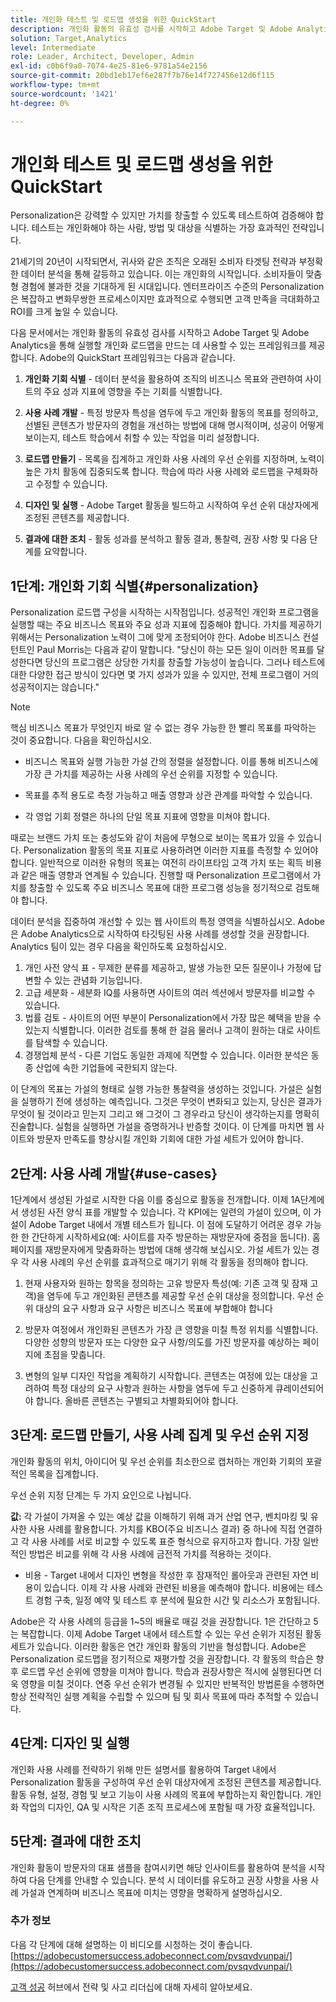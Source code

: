 ```yaml
---
title: 개인화 테스트 및 로드맵 생성을 위한 QuickStart
description: 개인화 활동의 유효성 검사를 시작하고 Adobe Target 및 Adobe Analytics을 통해 실행할 개인화 로드맵을 만드는 데 사용할 수 있는 프레임워크에 대해 알아봅니다.
solution: Target,Analytics
level: Intermediate
role: Leader, Architect, Developer, Admin
exl-id: c0b6f9a0-7074-4e25-81e6-9781a54e2156
source-git-commit: 20bd1eb17ef6e287f7b76e14f727456e12d6f115
workflow-type: tm+mt
source-wordcount: '1421'
ht-degree: 0%

---
```


# 개인화 테스트 및 로드맵 생성을 위한 QuickStart

Personalization은 강력할 수 있지만 가치를 창출할 수 있도록 테스트하여 검증해야 합니다. 테스트는 개인화해야 하는 사람, 방법 및 대상을 식별하는 가장 효과적인 전략입니다.

21세기의 20년이 시작되면서, 귀사와 같은 조직은 오래된 소비자 타겟팅 전략과 부정확한 데이터 분석을 통해 갈등하고 있습니다. 이는 개인화의 시작입니다. 소비자들이 맞춤형 경험에 불과한 것을 기대하게 된 시대입니다. 엔터프라이즈 수준의 Personalization은 복잡하고 변화무쌍한 프로세스이지만 효과적으로 수행되면 고객 만족을 극대화하고 ROI를 크게 높일 수 있습니다.

다음 문서에서는 개인화 활동의 유효성 검사를 시작하고 Adobe Target 및 Adobe Analytics을 통해 실행할 개인화 로드맵을 만드는 데 사용할 수 있는 프레임워크를 제공합니다. Adobe의 QuickStart 프레임워크는 다음과 같습니다.

1. **개인화 기회 식별** - 데이터 분석을 활용하여 조직의 비즈니스 목표와 관련하여 사이트의 주요 성과 지표에 영향을 주는 기회를 식별합니다.

1. **사용 사례 개발** - 특정 방문자 특성을 염두에 두고 개인화 활동의 목표를 정의하고, 선별된 콘텐츠가 방문자의 경험을 개선하는 방법에 대해 명시적이며, 성공이 어떻게 보이는지, 테스트 학습에서 취할 수 있는 작업을 미리 설정합니다.

1. **로드맵 만들기** - 목록을 집계하고 개인화 사용 사례의 우선 순위를 지정하며, 노력이 높은 가치 활동에 집중되도록 합니다. 학습에 따라 사용 사례와 로드맵을 구체화하고 수정할 수 있습니다.

1. **디자인 및 실행** - Adobe Target 활동을 빌드하고 시작하여 우선 순위 대상자에게 조정된 콘텐츠를 제공합니다.

1. **결과에 대한 조치** - 활동 성과를 분석하고 활동 결과, 통찰력, 권장 사항 및 다음 단계를 요약합니다.

## 1단계: 개인화 기회 식별{#personalization}

Personalization 로드맵 구성을 시작하는 시작점입니다. 성공적인 개인화 프로그램을 실행할 때는 주요 비즈니스 목표와 주요 성과 지표에 집중해야 합니다. 가치를 제공하기 위해서는 Personalization 노력이 그에 맞게 조정되어야 한다. Adobe 비즈니스 컨설턴트인 Paul Morris는 다음과 같이 말합니다. &quot;당신이 하는 모든 일이 이러한 목표를 달성한다면 당신의 프로그램은 상당한 가치를 창출할 가능성이 높습니다. 그러나 테스트에 대한 다양한 접근 방식이 있다면 몇 가지 성과가 있을 수 있지만, 전체 프로그램이 거의 성공적이지는 않습니다.&quot;

>[!NOTE]
>
>핵심 비즈니스 목표가 무엇인지 바로 알 수 없는 경우 가능한 한 빨리 목표를 파악하는 것이 중요합니다. 다음을 확인하십시오.


* 비즈니스 목표와 실행 가능한 가설 간의 정렬을 설정합니다. 이를 통해 비즈니스에 가장 큰 가치를 제공하는 사용 사례의 우선 순위를 지정할 수 있습니다.

* 목표를 추적 용도로 측정 가능하고 매출 영향과 상관 관계를 파악할 수 있습니다.

* 각 영업 기회 정렬은 하나의 단일 목표 지표에 영향을 미쳐야 합니다.

때로는 브랜드 가치 또는 충성도와 같이 처음에 무형으로 보이는 목표가 있을 수 있습니다. Personalization 활동의 목표 지표로 사용하려면 이러한 지표를 측정할 수 있어야 합니다. 일반적으로 이러한 유형의 목표는 여전히 라이프타임 고객 가치 또는 획득 비용과 같은 매출 영향과 연계될 수 있습니다. 진행할 때 Personalization 프로그램에서 가치를 창출할 수 있도록 주요 비즈니스 목표에 대한 프로그램 성능을 정기적으로 검토해야 합니다.

데이터 분석을 집중하여 개선할 수 있는 웹 사이트의 특정 영역을 식별하십시오. Adobe은 Adobe Analytics으로 시작하여 타깃팅된 사용 사례를 생성할 것을 권장합니다. Analytics 팀이 있는 경우 다음을 확인하도록 요청하십시오.

1. 개인 사전 양식 표 - 무제한 분류를 제공하고, 발생 가능한 모든 질문이나 가정에 답변할 수 있는 관념화 기능입니다.
1. 고급 세분화 - 세분화 IQ를 사용하면 사이트의 여러 섹션에서 방문자를 비교할 수 있습니다.
1. 법률 검토 - 사이트의 어떤 부분이 Personalization에서 가장 많은 혜택을 받을 수 있는지 식별합니다. 이러한 검토를 통해 한 걸음 물러나 고객이 원하는 대로 사이트를 탐색할 수 있습니다.
1. 경쟁업체 분석 - 다른 기업도 동일한 과제에 직면할 수 있습니다. 이러한 분석은 동종 산업에 속한 기업들에 국한되지 않는다.

이 단계의 목표는 가설의 형태로 실행 가능한 통찰력을 생성하는 것입니다. 가설은 실험을 실행하기 전에 생성하는 예측입니다. 그것은 무엇이 변화되고 있는지, 당신은 결과가 무엇이 될 것이라고 믿는지 그리고 왜 그것이 그 경우라고 당신이 생각하는지를 명확히 진술합니다. 실험을 실행하면 가설을 증명하거나 반증할 것이다. 이 단계를 마치면 웹 사이트와 방문자 만족도를 향상시킬 개인화 기회에 대한 가설 세트가 있어야 합니다.

## 2단계: 사용 사례 개발{#use-cases}

1단계에서 생성된 가설로 시작한 다음 이를 중심으로 활동을 전개합니다. 이제 1A단계에서 생성된 사전 양식 표를 개발할 수 있습니다. 각 KPI에는 일련의 가설이 있으며, 이 가설이 Adobe Target 내에서 개별 테스트가 됩니다. 이 점에 도달하기 어려운 경우 가능한 한 간단하게 시작하세요(예: 사이트를 자주 방문하는 재방문자에 중점을 둡니다). 홈 페이지를 재방문자에게 맞춤화하는 방법에 대해 생각해 보십시오. 가설 세트가 있는 경우 각 사용 사례의 우선 순위를 효과적으로 매기기 위해 각 활동을 정의해야 합니다.

1. 현재 사용자와 원하는 항목을 정의하는 고유 방문자 특성(예: 기존 고객 및 잠재 고객)을 염두에 두고 개인화된 콘텐츠를 제공할 우선 순위 대상을 정의합니다. 우선 순위 대상의 요구 사항과 요구 사항은 비즈니스 목표에 부합해야 합니다

1. 방문자 여정에서 개인화된 콘텐츠가 가장 큰 영향을 미칠 특정 위치를 식별합니다. 다양한 성향의 방문자 또는 다양한 요구 사항/의도를 가진 방문자를 예상하는 페이지에 초점을 맞춥니다.

1. 변형의 일부 디자인 작업을 계획하기 시작합니다. 콘텐츠는 여정에 있는 대상을 고려하여 특정 대상의 요구 사항과 원하는 사항을 염두에 두고 신중하게 큐레이션되어야 합니다. 올바른 콘텐츠는 구별되고 차별화되어야 합니다.

## 3단계: 로드맵 만들기, 사용 사례 집계 및 우선 순위 지정

개인화 활동의 위치, 아이디어 및 우선 순위를 최소한으로 캡처하는 개인화 기회의 포괄적인 목록을 집계합니다.

우선 순위 지정 단계는 두 가지 요인으로 나뉩니다.

**값:** 각 가설이 가져올 수 있는 예상 값을 이해하기 위해 과거 산업 연구, 벤치마킹 및 유사한 사용 사례를 활용합니다. 가치를 KBO(주요 비즈니스 결과) 중 하나에 직접 연결하고 각 사용 사례를 서로 비교할 수 있도록 표준 형식으로 유지하고자 합니다. 가장 일반적인 방법은 비교를 위해 각 사용 사례에 금전적 가치를 적용하는 것이다.

* 비용 - Target 내에서 디자인 변형을 작성한 후 잠재적인 롤아웃과 관련된 자연 비용이 있습니다. 이제 각 사용 사례와 관련된 비용을 예측해야 합니다. 비용에는 테스트 경험 구축, 일정 예약 및 테스트 후 분석에 필요한 시간 및 리소스가 포함됩니다.

Adobe은 각 사용 사례의 등급을 1~5의 배율로 매길 것을 권장합니다. 1은 간단하고 5는 복잡합니다. 이제 Adobe Target 내에서 테스트할 수 있는 우선 순위가 지정된 활동 세트가 있습니다. 이러한 활동은 연간 개인화 활동의 기반을 형성합니다. Adobe은 Personalization 로드맵을 정기적으로 재평가할 것을 권장합니다. 각 활동의 학습은 향후 로드맵 우선 순위에 영향을 미쳐야 합니다. 학습과 권장사항은 적시에 실행된다면 더욱 영향을 미칠 것이다. 연중 우선 순위가 변경될 수 있지만 반복적인 방법론을 수행하면 항상 전략적인 실행 계획을 수립할 수 있으며 팀 및 회사 목표에 따라 추적할 수 있습니다.

## 4단계: 디자인 및 실행

개인화 사용 사례를 전략하기 위해 만든 설명서를 활용하여 Target 내에서 Personalization 활동을 구성하여 우선 순위 대상자에게 조정된 콘텐츠를 제공합니다. 활동 유형, 설정, 경험 및 보고 기능이 사용 사례의 목표에 부합하는지 확인합니다. 개인화 작업의 디자인, QA 및 시작은 기존 조직 프로세스에 포함될 때 가장 효율적입니다.

## 5단계: 결과에 대한 조치

개인화 활동이 방문자의 대표 샘플을 참여시키면 해당 인사이트를 활용하여 분석을 시작하여 다음 단계를 안내할 수 있습니다. 분석 시 데이터를 유도하고 권장 사항을 사용 사례 가설과 연계하며 비즈니스 목표에 미치는 영향을 명확하게 설명하십시오.

### 추가 정보

다음 각 단계에 대해 설명하는 이 비디오를 시청하는 것이 좋습니다. [https://adobecustomersuccess.adobeconnect.com/pvsqvdvunpai/](https://adobecustomersuccess.adobeconnect.com/pvsqvdvunpai/)

[고객 성공](https://experienceleague.adobe.com/docs/customer-success/customer-success/overview.html?lang=ko) 허브에서 전략 및 사고 리더십에 대해 자세히 알아보세요.